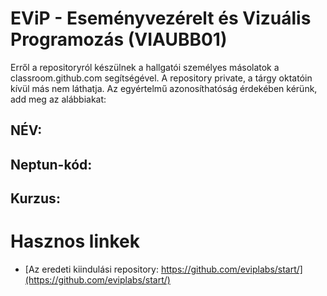 # EViP - Eseményvezérelt és Vizuális Programozás (VIAUBB01)

Erről a repositoryról készülnek a hallgatói személyes másolatok a classroom.github.com segítségével.
A repository private, a tárgy oktatóin kívül más nem láthatja.
Az egyértelmű azonosíthatóság érdekében kérünk, add meg az alábbiakat:

## NÉV: 
## Neptun-kód: 
## Kurzus: 

# Hasznos linkek 

- [Az eredeti kiindulási repository: https://github.com/eviplabs/start/](https://github.com/eviplabs/start/)
